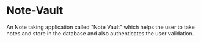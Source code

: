 # Note-Vault
An Note taking application called "Note Vault" which helps the user to take notes and store in the database and also authenticates the user validation.
